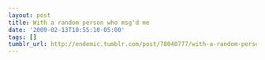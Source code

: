 ```yaml
---
layout: post
title: With a random person who msg'd me
date: '2009-02-13T10:55:10-05:00'
tags: []
tumblr_url: http://endemic.tumblr.com/post/78040777/with-a-random-person-who-msgd-me
---
```

<section><dialog><dt>beatingcoho:</dt>
<dd>Bird, bird, bird, the bird is the word.</dd>
<dt>butr0s:</dt>
<dd>Bird word!</dd>
<dt>BeatingCoho:</dt>
<dd>Yes what is it?</dd>
<dt>butr0s:</dt>
<dd>"Squawk"</dd>
<dt>BeatingCoho:</dt>
<dd>You're a bird now or something?</dd>
<dt>butr0s:</dt>
<dd>it's the bird word!</dd>
<dt>BeatingCoho:</dt>
<dd>I know</dd>
<dt>BeatingCoho:</dt>
<dd>Smooches</dd>
<dt>butr0s:</dt>
<dd>Booches!</dd></dialog></section>
